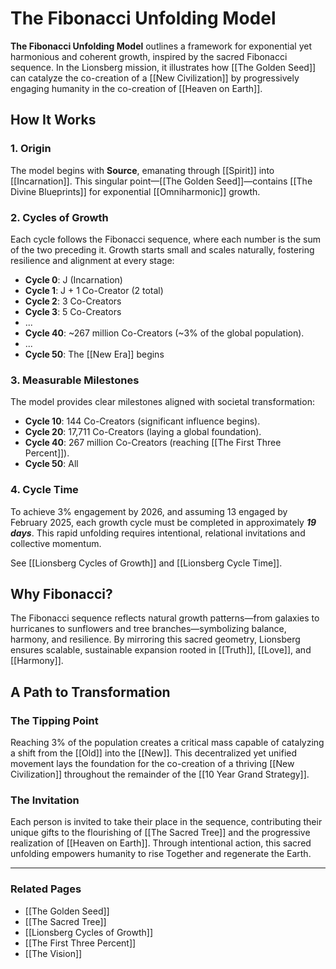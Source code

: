 # The Fibonacci Unfolding Model

**The Fibonacci Unfolding Model** outlines a framework for exponential yet harmonious and coherent growth, inspired by the sacred Fibonacci sequence. In the Lionsberg mission, it illustrates how [[The Golden Seed]] can catalyze the co-creation of a [[New Civilization]] by progressively engaging humanity in the co-creation of [[Heaven on Earth]].

## **How It Works**

### **1. Origin**

The model begins with **Source**, emanating through [[Spirit]] into [[Incarnation]]. This singular point—[[The Golden Seed]]—contains [[The Divine Blueprints]] for exponential [[Omniharmonic]] growth.

### **2. Cycles of Growth**

Each cycle follows the Fibonacci sequence, where each number is the sum of the two preceding it. Growth starts small and scales naturally, fostering resilience and alignment at every stage:

- **Cycle 0**: J (Incarnation)
- **Cycle 1**: J + 1 Co-Creator (2 total)
- **Cycle 2**: 3 Co-Creators
- **Cycle 3**: 5 Co-Creators
- ...
- **Cycle 40**: ~267 million Co-Creators (~3% of the global population).
- ...
- **Cycle 50**: The [[New Era]] begins

### **3. Measurable Milestones**

The model provides clear milestones aligned with societal transformation:

- **Cycle 10**: 144 Co-Creators (significant influence begins).
- **Cycle 20**: 17,711 Co-Creators (laying a global foundation).
- **Cycle 40**: 267 million Co-Creators (reaching [[The First Three Percent]]).
- **Cycle 50**: All  

### **4. Cycle Time**

To achieve 3% engagement by 2026, and assuming 13 engaged by February 2025, each growth cycle must be completed in approximately ***19 days***. This rapid unfolding requires intentional, relational invitations and collective momentum.

See [[Lionsberg Cycles of Growth]] and [[Lionsberg Cycle Time]]. 

## **Why Fibonacci?**

The Fibonacci sequence reflects natural growth patterns—from galaxies to hurricanes to sunflowers and tree branches—symbolizing balance, harmony, and resilience. By mirroring this sacred geometry, Lionsberg ensures scalable, sustainable expansion rooted in [[Truth]], [[Love]], and [[Harmony]].

## **A Path to Transformation**

### **The Tipping Point**

Reaching 3% of the population creates a critical mass capable of catalyzing a shift from the [[Old]] into the [[New]]. This decentralized yet unified movement lays the foundation for the co-creation of a thriving [[New Civilization]] throughout the remainder of the [[10 Year Grand Strategy]]. 

### **The Invitation**

Each person is invited to take their place in the sequence, contributing their unique gifts to the flourishing of [[The Sacred Tree]] and the progressive realization of [[Heaven on Earth]]. Through intentional action, this sacred unfolding empowers humanity to rise Together and regenerate the Earth.

---

### **Related Pages**

- [[The Golden Seed]]
- [[The Sacred Tree]]
- [[Lionsberg Cycles of Growth]]
- [[The First Three Percent]]  
- [[The Vision]]  
